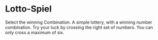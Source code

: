 # Lotto-Spiel
Select the winning Combination.
A simple lottery, with a winning number combination. Try your luck by crossing the right set of numbers. You can only cross a maximum of six.

